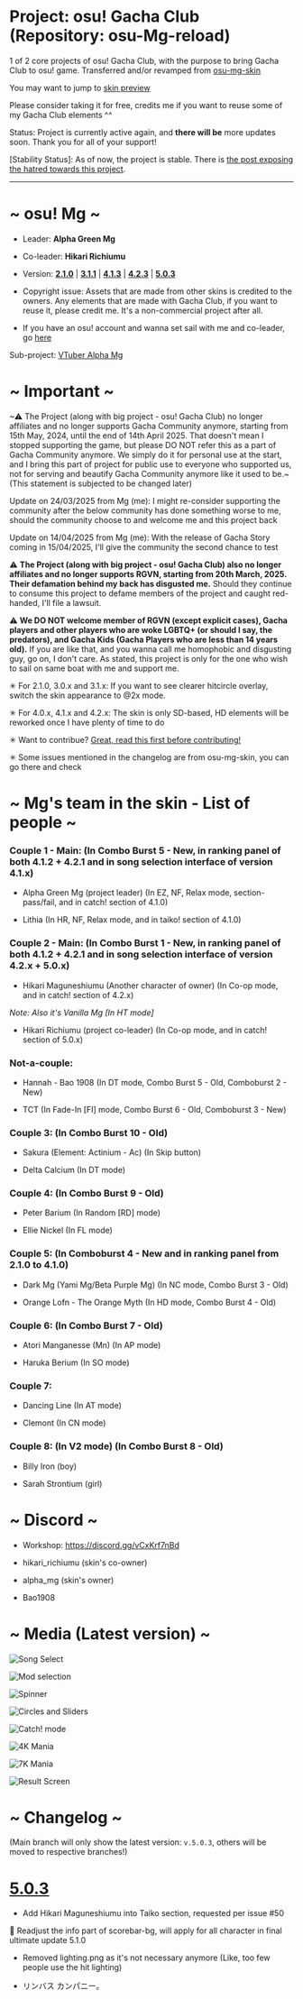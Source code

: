 # Project: osu! Gacha Club (Repository: osu-Mg-reload)
1 of 2 core projects of osu! Gacha Club, with the purpose to bring Gacha Club to osu! game. Transferred and/or revamped from [osu-mg-skin](https://github.com/greenmg2003/osu-Mg-skin)

You may want to jump to [skin preview](#-media-latest-version-)

Please consider taking it for free, credits me if you want to reuse some of my Gacha Club elements ^^

Status: Project is currently active again, and **there will be** more updates soon. Thank you for all of your support!

[Stability Status]: As of now, the project is stable. There is [the post exposing the hatred towards this project](https://github.com/greenmg2003/osu-mg-reload/blob/main/30-01-2025-serious-report.md).

---

#                                ~ osu! Mg ~

- Leader: **Alpha Green Mg**

- Co-leader: **Hikari Richiumu**

- Version: [**2.1.0**](https://github.com/alphamg2003/osu-Mg-reload/releases/tag/v.2.1.0-release) | [**3.1.1**](https://github.com/alphamg2003/osu-Mg-reload/releases/tag/v.3.1.1-release) | [**4.1.3**](https://github.com/alphamg2003/osu-Mg-reload/releases/tag/v.4.1.3-release) | [**4.2.3**](https://github.com/alphamg2003/osu-Mg-reload/releases/tag/v.4.2.3-release) | [**5.0.3**](https://github.com/alphamg2003/osu-Mg-reload/releases/tag/v.5.0.3-release)

- Copyright issue: Assets that are made from other skins is credited to the owners. Any elements that are made with Gacha Club, if you want to reuse it, please credit me. It's a non-commercial project after all.

- If you have an osu! account and wanna set sail with me and co-leader, go [here](https://osu.ppy.sh/teams/14407)

Sub-project: [VTuber Alpha Mg](https://github.com/alphamg2003/Alpha_Mg_VTuber)

#                                 ~ Important ~
                                
~⚠ The Project (along with big project - osu! Gacha Club) no longer affiliates and no longer supports Gacha Community anymore, starting from 15th May, 2024, until the end of 14th April 2025. That doesn't mean I stopped supporting the game, but please DO NOT refer this as a part of Gacha Community anymore. We simply do it for personal use at the start, and I bring this part of project for public use to everyone who supported us, not for serving and beautify Gacha Community anymore like it used to be.~ (This statement is subjected to be changed later)

Update on 24/03/2025 from Mg (me): I might re-consider supporting the community after the below community has done something worse to me, should the community choose to and welcome me and this project back

Update on 14/04/2025 from Mg (me): With the release of Gacha Story coming in 15/04/2025, I'll give the community the second chance to test


⚠ **The Project (along with big project - osu! Gacha Club) also no longer affiliates and no longer supports RGVN, starting from 20th March, 2025. Their defamation behind my back has disgusted me.** Should they continue to consume this project to defame members of the project and caught red-handed, I'll file a lawsuit.

⚠ **We DO NOT welcome member of RGVN (except explicit cases), Gacha players and other players who are woke LGBTQ+ (or should I say, the predators), and Gacha Kids (Gacha Players who are less than 14 years old).** If you are like that, and you wanna call me homophobic and disgusting guy, go on, I don't care. As stated, this project is only for the one who wish to sail on same boat with me and support me.

✳ For 2.1.0, 3.0.x and 3.1.x: If you want to see clearer hitcircle overlay, switch the skin appearance to @2x mode.

✳ For 4.0.x, 4.1.x and 4.2.x: The skin is only SD-based, HD elements will be reworked once I have plenty of time to do

✳ Want to contribue? [Great, read this first before contributing!](https://github.com/alphamg2003/osu-Mg-reload/blob/main/CONTRIBUTING.md)

✳ Some issues mentioned in the changelog are from osu-mg-skin, you can go there and check

#                          ~ Mg's team in the skin - List of people ~

### Couple 1 - Main: (In Combo Burst 5 - New, in ranking panel of both 4.1.2 + 4.2.1 and in song selection interface of version 4.1.x)

+ Alpha Green Mg (project leader) (In EZ, NF, Relax mode, section-pass/fail, and in catch! section of 4.1.0)

+ Lithia (In HR, NF, Relax mode, and in taiko! section of 4.1.0)

### Couple 2 - Main: (In Combo Burst 1 - New, in ranking panel of both 4.1.2 + 4.2.1 and in song selection interface of version 4.2.x + 5.0.x)

+ Hikari Maguneshiumu (Another character of owner) (In Co-op mode, and in catch! section of 4.2.x)

*Note: Also it's Vanilla Mg [In HT mode]*

+ Hikari Richiumu (project co-leader) (In Co-op mode, and in catch! section of 5.0.x)

### Not-a-couple:

+ Hannah - Bao 1908 (In DT mode, Combo Burst 5 - Old, Comboburst 2 - New)

+ TCT (In Fade-In [FI] mode, Combo Burst 6 - Old, Comboburst 3 - New)

### Couple 3: (In Combo Burst 10 - Old)

+ Sakura (Element: Actinium - Ac) (In Skip button)

+ Delta Calcium (In DT mode)

### Couple 4: (In Combo Burst 9 - Old)

+ Peter Barium (In Random [RD] mode)

+ Ellie Nickel (In FL mode)

### Couple 5: (In Comboburst 4 - New and in ranking panel from 2.1.0 to 4.1.0)

+ Dark Mg (Yami Mg/Beta Purple Mg) (In NC mode, Combo Burst 3 - Old)

+ Orange Lofn - The Orange Myth (In HD mode, Combo Burst 4 - Old)

### Couple 6: (In Combo Burst 7 - Old)

+ Atori Manganesse (Mn) (In AP mode)

+ Haruka Berium (In SO mode)

### Couple 7:

+ Dancing Line (In AT mode)

+ Clemont (In CN mode)

### Couple 8: (In V2 mode) (In Combo Burst 8 - Old)

+ Billy Iron (boy) 

+ Sarah Strontium (girl)

# ~ Discord ~

- Workshop: https://discord.gg/vCxKrf7nBd

- hikari_richiumu (skin's co-owner)

- alpha_mg (skin's owner)

- Bao1908

#                                 ~ Media (Latest version) ~
![Song Select](https://github.com/user-attachments/assets/30726c0c-9996-4abc-99ee-1531fb571d29)

![Mod selection](https://github.com/user-attachments/assets/126cf508-4f42-4b5d-b085-3d2551623aeb)

![Spinner](https://github.com/user-attachments/assets/cede8e5b-681a-4cd9-a446-3815f6292b2e)

![Circles and Sliders](https://github.com/user-attachments/assets/4025ba38-5a4b-4efc-93e6-112009a83153)

![Catch! mode](https://github.com/user-attachments/assets/fab79b11-ccc8-46ed-91ce-31cc922aab1a)

![4K Mania](https://github.com/user-attachments/assets/1b37fb4f-4c34-4053-9b38-93f9a178aa20)

![7K Mania](https://github.com/user-attachments/assets/f52304cf-23dd-414a-873b-b253f56b86da)

![Result Screen](https://github.com/user-attachments/assets/29b3511a-a500-451a-9f49-e2b6377f6f44)

# ~ Changelog ~

(Main branch will only show the latest version: `v.5.0.3`, others will be moved to respective branches!)

# [5.0.3](https://github.com/alphamg2003/osu-Mg-reload/releases/tag/v.5.0.3-release)

+ Add Hikari Maguneshiumu into Taiko section, requested per issue #50

🔄 Readjust the info part of scorebar-bg, will apply for all character in final ultimate update 5.1.0

- Removed lighting.png as it's not necessary anymore (Like, too few people use the hit lighting)

+ リンバス カンパニー。
